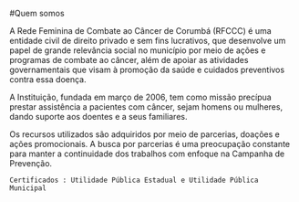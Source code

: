 
#Quem somos

A Rede Feminina de Combate ao Câncer de Corumbá (RFCCC) é uma entidade civil de direito 
privado e sem fins lucrativos, que desenvolve um papel de grande relevância social no 
município por meio de ações e programas de combate ao câncer, além de apoiar as 
atividades governamentais que visam à promoção da saúde e cuidados preventivos contra
 essa doença.


A Instituição, fundada em março de 2006, tem como missão precípua prestar assistência a 
pacientes com câncer, sejam homens ou mulheres, dando suporte aos doentes e a seus 
familiares.

Os recursos utilizados são adquiridos por meio de parcerias, doações e ações 
promocionais. A busca por parcerias é uma preocupação constante para manter a 
continuidade dos trabalhos com enfoque na Campanha de Prevenção.

`Certificados : Utilidade Pública Estadual e Utilidade Pública Municipal`
